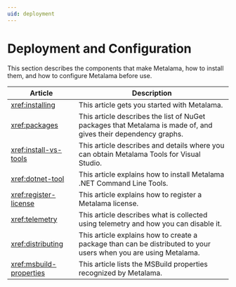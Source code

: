 ```yaml
---
uid: deployment
---
```


# Deployment and Configuration

<!--- I wonder if the following might be better:
This section describes the component parts that make up Metalama, how to install them, and how to configure Metalama before use. -->
This section describes the components that make Metalama, how to install them, and how to configure Metalama before use.

| Article | Description |
|---------|-------------|
| <xref:installing> | This article gets you started with Metalama. |
| <xref:packages> | This article describes the list of NuGet packages that Metalama is made of, and gives their dependency graphs.
| <xref:install-vs-tools> | This article describes and details where you can obtain Metalama Tools for Visual Studio.
| <xref:dotnet-tool> | This article explains how to install Metalama .NET Command Line Tools.
| <xref:register-license> | This article explains how to register a Metalama license.
| <xref:telemetry> | This article describes what is collected using telemetry and how you can disable it. 
| <xref:distributing> | This article explains how to create a package than can be distributed to your users when you are using Metalama.
| <xref:msbuild-properties> | This article lists the MSBuild properties recognized by Metalama.